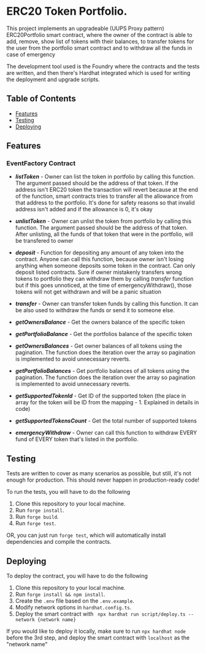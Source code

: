 # ERC20 Token Portfolio.

This project implements an upgradeable (UUPS Proxy pattern) ERC20Portfolio smart contract, where the owner of the contract is able to add, remove, show list of tokens with their balances, to transfer tokens for the user from the portfolio smart contract and to withdraw all the funds in case of emergency

The development tool used is the Foundry where the contracts and the tests are written, and then there's Hardhat integrated which is used for writing the deployment and upgrade scripts.

## Table of Contents

- [Features](#features)
- [Testing](#testing)
- [Deploying](#deploying)

## Features

### EventFactory Contract

- **_listToken_** - Owner can list the token in portfolio by calling this function. The argument passed should be the address of that token. If the address isn't ERC20 token the transaction will revert because at the end of the function, smart contracts tries to transfer all the allowance from that address to the portfolio. It's done for safety reasons so that invalid address isn't added and if the allowance is 0, it's okay

- **_unlistToken_** - Owner can unlist the token from portfolio by calling this function. The argument passed should be the address of that token. After unlisting, all the funds of that token that were in the portfolio, will be transfered to owner

- **_deposit_** - Function for depositing any amount of any token into the contract. Anyone can call this function, because owner isn't losing anything when someone deposits some token in the contract. Can only deposit listed contracts. Sure if owner mistakenly transfers wrong tokens to portfolio they can withdraw them by calling _transfer_ function but if this goes unnoticed, at the time of emergencyWithdraw(), those tokens will not get withdrawn and will be a panic situation

- **_transfer_** - Owner can transfer token funds by calling this function. It can be also used to withdraw the funds or send it to someone else.

- **_getOwnersBalance_** - Get the owners balance of the specific token

- **_getPortfolioBalance_** - Get the portfolios balance of the specific token

- **_getOwnersBalances_** - Get owner balances of all tokens using the pagination. The function does the iteration over the array so pagination is implemented to avoid unnecessary reverts.

- **_getPortfolioBalances_** - Get portfolio balances of all tokens using the pagination. The function does the iteration over the array so pagination is implemented to avoid unnecessary reverts.

- **_getSupportedTokenId_** - Get ID of the supported token (the place in array for the token will be ID from the mapping - 1. Explained in details in code)

- **_getSupportedTokensCount_** - Get the total number of supported tokens

- **_emergencyWithdraw_** - Owner can call this function to withdraw EVERY fund of EVERY token that's listed in the portfolio.

## Testing

Tests are written to cover as many scenarios as possible, but still, it's not enough for production. This should never happen in production-ready code!

To run the tests, you will have to do the following

1. Clone this repository to your local machine.
2. Run `forge install`.
3. Run `forge build`.
4. Run `forge test`.

OR, you can just run `forge test`, which will automatically install dependencies and compile the contracts.

## Deploying

To deploy the contract, you will have to do the following

1. Clone this repository to your local machine.
2. Run `forge install && npm install`.
3. Create the `.env` file based on the `.env.example`.
4. Modify network options in `hardhat.config.ts`.
5. Deploy the smart contract with ` npx hardhat run script/deploy.ts --network {network name}`

If you would like to deploy it locally, make sure to run `npx hardhat node` before the 3rd step, and deploy the smart contract with `localhost` as the "network name"
